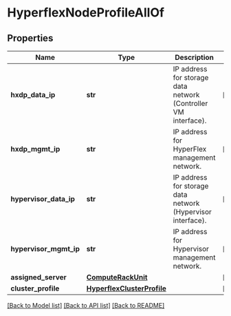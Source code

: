 # HyperflexNodeProfileAllOf

## Properties
Name | Type | Description | Notes
------------ | ------------- | ------------- | -------------
**hxdp_data_ip** | **str** | IP address for storage data network (Controller VM interface).   | [optional] 
**hxdp_mgmt_ip** | **str** | IP address for HyperFlex management network.   | [optional] 
**hypervisor_data_ip** | **str** | IP address for storage data network (Hypervisor interface).   | [optional] 
**hypervisor_mgmt_ip** | **str** | IP address for Hypervisor management network.    | [optional] 
**assigned_server** | [**ComputeRackUnit**](.md) |  | [optional] 
**cluster_profile** | [**HyperflexClusterProfile**](.md) |  | [optional] 

[[Back to Model list]](../README.md#documentation-for-models) [[Back to API list]](../README.md#documentation-for-api-endpoints) [[Back to README]](../README.md)



